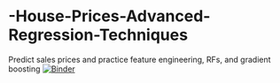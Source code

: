 # -House-Prices-Advanced-Regression-Techniques
Predict sales prices and practice feature engineering, RFs, and gradient boosting
[![Binder](https://mybinder.org/badge_logo.svg)](https://mybinder.org/v2/gh/aprabaka/-House-Prices-Advanced-Regression-Techniques/master)
